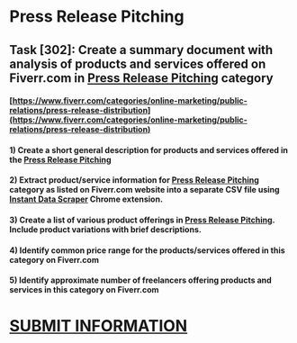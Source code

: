 # Press Release Pitching
## Task [302]: Create a summary document with analysis of products and services offered on Fiverr.com in [Press Release Pitching](https://www.fiverr.com/categories/online-marketing/public-relations/press-release-distribution) category
#### [https://www.fiverr.com/categories/online-marketing/public-relations/press-release-distribution](https://www.fiverr.com/categories/online-marketing/public-relations/press-release-distribution)
#### 1) Create a short general description for products and services offered in the [Press Release Pitching](https://www.fiverr.com/categories/online-marketing/public-relations/press-release-distribution)
#### 2) Extract product/service information for [Press Release Pitching](https://www.fiverr.com/categories/online-marketing/public-relations/press-release-distribution) category as listed on Fiverr.com website into a separate CSV file using [Instant Data Scraper](https://chrome.google.com/webstore/detail/instant-data-scraper/ofaokhiedipichpaobibbnahnkdoiiah) Chrome extension.
#### 3) Create a list of various product offerings in [Press Release Pitching](https://www.fiverr.com/categories/online-marketing/public-relations/press-release-distribution). Include product variations with brief descriptions.
#### 4) Identify common price range for the products/services offered in this category on Fiverr.com
#### 5) Identify approximate number of freelancers offering products and services in this category on Fiverr.com

# [SUBMIT INFORMATION](https://forms.office.com/r/8AEKjkLxKG)
